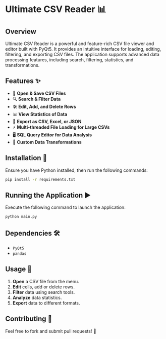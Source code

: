 # Ultimate CSV Reader 📊

## Overview
Ultimate CSV Reader is a powerful and feature-rich CSV file viewer and editor built with PyQt5. It provides an intuitive interface for loading, editing, filtering, and exporting CSV files. The application supports advanced data processing features, including search, filtering, statistics, and transformations.

## Features ✨
- 📂 **Open & Save CSV Files**
- 🔍 **Search & Filter Data**
- 🛠 **Edit, Add, and Delete Rows**
- 📊 **View Statistics of Data**
- 📑 **Export as CSV, Excel, or JSON**
- ⚡ **Multi-threaded File Loading for Large CSVs**
- 🖥 **SQL Query Editor for Data Analysis**
- 📜 **Custom Data Transformations**

## Installation 🚀
Ensure you have Python installed, then run the following commands:
```sh
pip install -r requirements.txt
```

## Running the Application ▶️
Execute the following command to launch the application:
```sh
python main.py
```

## Dependencies 🛠
- `PyQt5`
- `pandas`

## Usage 📖
1. **Open** a CSV file from the menu.
2. **Edit** cells, add or delete rows.
3. **Filter** data using search tools.
4. **Analyze** data statistics.
5. **Export** data to different formats.

## Contributing 🤝
Feel free to fork and submit pull requests! 🚀

